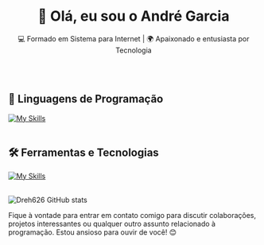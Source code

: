 <h1 align="center">👋 Olá, eu sou o André Garcia</h1>

<p align="center">
  💻 Formado em Sistema para Internet | 🌍 Apaixonado e entusiasta por Tecnologia
</p><br><br>


## 🚀 Linguagens de Programação
[![My Skills](https://skillicons.dev/icons?i=react,next,javascript,typescript,html,css)](https://skillicons.dev)<br><br>

## 🛠️ Ferramentas e Tecnologias
[![My Skills](https://skillicons.dev/icons?i=vscode,docker,mysql,git,github,mongo)](https://skillicons.dev)<br><br>


![Dreh626 GitHub stats](https://github-readme-stats.vercel.app/api?username=Dreh626&show_icons=true&theme=radical)

Fique à vontade para entrar em contato comigo para discutir colaborações, projetos interessantes ou qualquer outro assunto relacionado à programação. Estou ansioso para ouvir de você! 😊 <br><br>
